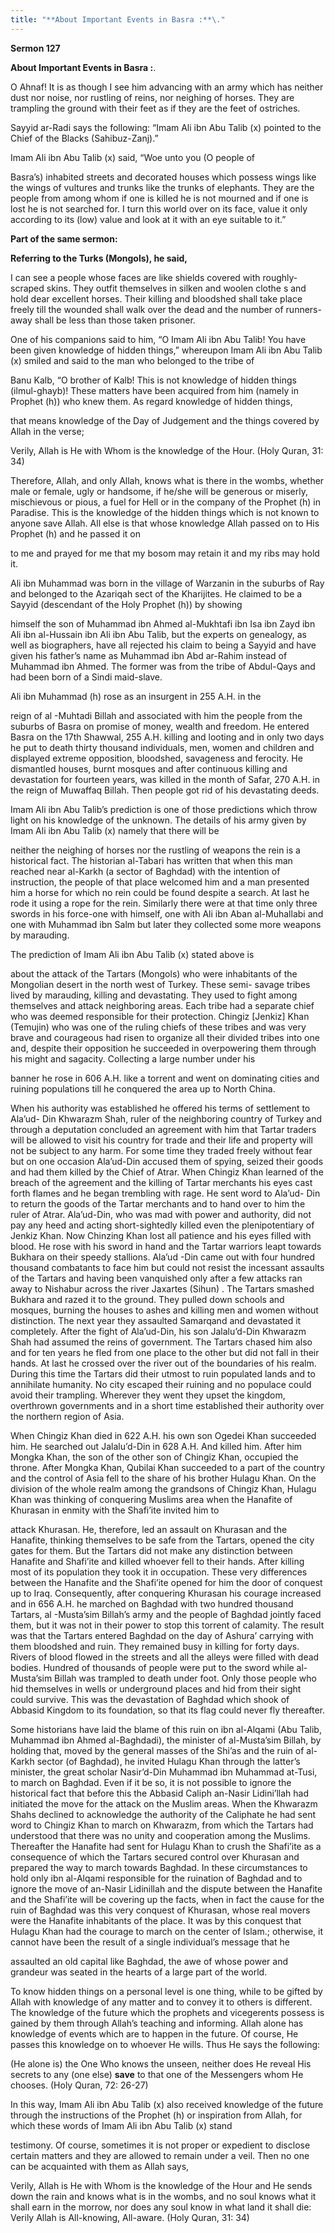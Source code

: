 ```yaml
---
title: "**About Important Events in Basra :**\." 
---
```

**Sermon 127**

**About Important Events in Basra :**\.

O Ahnaf\! It is as though I see him advancing with an army which has neither dust nor noise, nor rustling of reins, nor neighing of horses\. They are trampling the ground with their feet as if they are the feet of ostriches\.

Sayyid ar\-Radi says the following: “Imam Ali ibn Abu Talib \(x\) pointed to the Chief of the Blacks \(Sahibuz\-Zanj\)\.”

<a id="page536"></a>Imam Ali ibn Abu Talib \(x\) said, “Woe unto you \(O people of

Basra’s\) inhabited streets and decorated houses which possess wings like the wings of vultures and trunks like the trunks of elephants\. They are the people from among whom if one is killed he is not mourned and if one is lost he is not searched for\. I turn this world over on its face, value it only according to its \(low\) value and look at it with an eye suitable to it\.”

**Part of the same sermon:**

**Referring to the Turks \(Mongols\), he said,**

I can see a people whose faces are like shields covered with roughly\-scraped skins\. They outfit themselves in silken and woolen clothe s and hold dear excellent horses\. Their killing and bloodshed shall take place freely till the wounded shall walk over the dead and the number of runners\-away shall be less than those taken prisoner\.

One of his companions said to him, “O Imam Ali ibn Abu Talib\! You have been given knowledge of hidden things,” whereupon Imam Ali ibn Abu Talib \(x\) smiled and said to the man who belonged to the tribe of

Banu Kalb, “O brother of Kalb\! This is not knowledge of hidden things \(ilmul\-ghayb\)\! These matters have been acquired from him \(namely in Prophet \(h\)\) who knew them\. As regard knowledge of hidden things,

that means knowledge of the Day of Judgement and the things covered by Allah in the verse;

Verily, Allah is He with Whom is the knowledge of the Hour\. \(Holy Quran, 31: 34\)

Therefore, Allah, and only Allah, knows what is there in the wombs, whether male or female, ugly or handsome, if he/she will be generous or miserly, mischievous or pious, a fuel for Hell or in the company of the Prophet \(h\) in Paradise\. This is the knowledge of the hidden things which is not known to anyone save Allah\. All else is that whose knowledge Allah passed on to His Prophet \(h\) and he passed it on

to me and prayed for me that my bosom may retain it and my ribs may hold it\.

Ali ibn Muhammad was born in the village of Warzanin in the suburbs of Ray and belonged to the Azariqah sect of the Kharijites\. He claimed to be a Sayyid \(descendant of the Holy Prophet \(h\)\) by showing

<a id="page537"></a>himself the son of Muhammad ibn Ahmed al\-Mukhtafi ibn Isa ibn Zayd ibn Ali ibn al\-Hussain ibn Ali ibn Abu Talib, but the experts on genealogy, as well as biographers, have all rejected his claim to being a Sayyid and have given his father’s name as Muhammad ibn Abd ar\-Rahim instead of Muhammad ibn Ahmed\. The former was from the tribe of Abdul\-Qays and had been born of a Sindi maid\-slave\.

Ali ibn Muhammad \(h\) rose as an insurgent in 255 A\.H\. in the

reign of al \-Muhtadi Billah and associated with him the people from the suburbs of Basra on promise of money, wealth and freedom\. He entered Basra on the 17th Shawwal, 255 A\.H\. killing and looting and in only two days he put to death thirty thousand individuals, men, women and children and displayed extreme opposition, bloodshed, savageness and ferocity\. He dismantled houses, burnt mosques and after continuous killing and devastation for fourteen years, was killed in the month of Safar, 270 A\.H\. in the reign of Muwaffaq Billah\. Then people got rid of his devastating deeds\.

Imam Ali ibn Abu Talib’s prediction is one of those predictions which throw light on his knowledge of the unknown\. The details of his army given by Imam Ali ibn Abu Talib \(x\) namely that there will be

neither the neighing of horses nor the rustling of weapons the rein is a historical fact\. The historian al\-Tabari has written that when this man reached near al\-Karkh \(a sector of Baghdad\) with the intention of instruction, the people of that place welcomed him and a man presented him a horse for which no rein could be found despite a search\. At last he rode it using a rope for the rein\. Similarly there were at that time only three swords in his force\-one with himself, one with Ali ibn Aban al\-Muhallabi and one with Muhammad ibn Salm but later they collected some more weapons by marauding\.

The prediction of Imam Ali ibn Abu Talib \(x\) stated above is

about the attack of the Tartars \(Mongols\) who were inhabitants of the Mongolian desert in the north west of Turkey\. These semi\- savage tribes lived by marauding, killing and devastating\. They used to fight among themselves and attack neighboring areas\. Each tribe had a separate chief who was deemed responsible for their protection\. Chingiz \[Jenkiz\] Khan \(Temujin\) who was one of the ruling chiefs of these tribes and was very brave and courageous had risen to organize all their divided tribes into one and, despite their opposition he succeeded in overpowering them through his might and sagacity\. Collecting a large number under his

<a id="page538"></a>banner he rose in 606 A\.H\. like a torrent and went on dominating cities and ruining populations till he conquered the area up to North China\.

When his authority was established he offered his terms of settlement to Ala’ud\- Din Khwarazm Shah, ruler of the neighboring country of Turkey and through a deputation concluded an agreement with him that Tartar traders will be allowed to visit his country for trade and their life and property will not be subject to any harm\. For some time they traded freely without fear but on one occasion Ala’ud\-Din accused them of spying, seized their goods and had them killed by the Chief of Atrar\. When Chingiz Khan learned of the breach of the agreement and the killing of Tartar merchants his eyes cast forth flames and he began trembling with rage\. He sent word to Ala’ud\- Din to return the goods of the Tartar merchants and to hand over to him the ruler of Atrar\. Ala’ud\-Din, who was mad with power and authority, did not pay any heed and acting short\-sightedly killed even the plenipotentiary of Jenkiz Khan\. Now Chinzing Khan lost all patience and his eyes filled with blood\. He rose with his sword in hand and the Tartar warriors leapt towards Bukhara on their speedy stallions\. Ala’ud \-Din came out with four hundred thousand combatants to face him but could not resist the incessant assaults of the Tartars and having been vanquished only after a few attacks ran away to Nishabur across the river Jaxartes \(Sihun\) \. The Tartars smashed Bukhara and razed it to the ground\. They pulled down schools and mosques, burning the houses to ashes and killing men and women without distinction\. The next year they assaulted Samarqand and devastated it completely\. After the fight of Ala’ud\-Din, his son Jalalu’d\-Din Khwarazm Shah had assumed the reins of government\. The Tartars chased him also and for ten years he fled from one place to the other but did not fall in their hands\. At last he crossed over the river out of the boundaries of his realm\. During this time the Tartars did their utmost to ruin populated lands and to annihilate humanity\. No city escaped their ruining and no populace could avoid their trampling\. Wherever they went they upset the kingdom, overthrown governments and in a short time established their authority over the northern region of Asia\.

When Chingiz Khan died in 622 A\.H\. his own son Ogedei Khan succeeded him\. He searched out Jalalu’d\-Din in 628 A\.H\. And killed him\. After him Mongka Khan, the son of the other son of Chingiz Khan, occupied the throne\. After Mongka Khan, Qubilai Khan succeeded to a part of the country and the control of Asia fell to the share of his brother Hulagu Khan\. On the division of the whole realm among the grandsons of Chingiz Khan, Hulagu Khan was thinking of conquering Muslims area when the Hanafite of Khurasan in enmity with the Shafi’ite invited him to

<a id="page539"></a>attack Khurasan\. He, therefore, led an assault on Khurasan and the Hanafite, thinking themselves to be safe from the Tartars, opened the city gates for them\. But the Tartars did not make any distinction between Hanafite and Shafi’ite and killed whoever fell to their hands\. After killing most of its population they took it in occupation\. These very differences between the Hanafite and the Shafi’ite opened for him the door of conquest up to Iraq\. Consequently, after conquering Khurasan his courage increased and in 656 A\.H\. he marched on Baghdad with two hundred thousand Tartars, al \-Musta’sim Billah’s army and the people of Baghdad jointly faced them, but it was not in their power to stop this torrent of calamity\. The result was that the Tartars entered Baghdad on the day of Ashura’ carrying with them bloodshed and ruin\. They remained busy in killing for forty days\. Rivers of blood flowed in the streets and all the alleys were filled with dead bodies\. Hundred of thousands of people were put to the sword while al\-Musta’sim Billah was trampled to death under foot\. Only those people who hid themselves in wells or underground places and hid from their sight could survive\. This was the devastation of Baghdad which shook of Abbasid Kingdom to its foundation, so that its flag could never fly thereafter\.

Some historians have laid the blame of this ruin on ibn al\-Alqami \(Abu Talib, Muhammad ibn Ahmed al\-Baghdadi\), the minister of al\-Musta’sim Billah, by holding that, moved by the general masses of the Shi’as and the ruin of al\-Karkh sector \(of Baghdad\), he invited Hulagu Khan through the latter’s minister, the great scholar Nasir’d\-Din Muhammad ibn Muhammad at\-Tusi, to march on Baghdad\. Even if it be so, it is not possible to ignore the historical fact that before this the Abbasid Caliph an\-Nasir Lidini’llah had initiated the move for the attack on the Muslim areas\. When the Khwarazm Shahs declined to acknowledge the authority of the Caliphate he had sent word to Chingiz Khan to march on Khwarazm, from which the Tartars had understood that there was no unity and cooperation among the Muslims\. Thereafter the Hanafite had sent for Hulagu Khan to crush the Shafi’ite as a consequence of which the Tartars secured control over Khurasan and prepared the way to march towards Baghdad\. In these circumstances to hold only ibn al\-Alqami responsible for the ruination of Baghdad and to ignore the move of an\-Nasir Lidinillah and the dispute between the Hanafite and the Shafi’ite will be covering up the facts, when in fact the cause for the ruin of Baghdad was this very conquest of Khurasan, whose real movers were the Hanafite inhabitants of the place\. It was by this conquest that Hulagu Khan had the courage to march on the center of Islam\.; otherwise, it cannot have been the result of a single individual’s message that he

<a id="page540"></a>assaulted an old capital like Baghdad, the awe of whose power and grandeur was seated in the hearts of a large part of the world\.

To know hidden things on a personal level is one thing, while to be gifted by Allah with knowledge of any matter and to convey it to others is different\. The knowledge of the future which the prophets and vicegerents possess is gained by them through Allah’s teaching and informing\. Allah alone has knowledge of events which are to happen in the future\. Of course, He passes this knowledge on to whoever He wills\. Thus He says the following:

\(He alone is\) the One Who knows the unseen, neither does He reveal His secrets to any \(one else\) **save** to that one of the Messengers whom He chooses\. \(Holy Quran, 72: 26\-27\)

In this way, Imam Ali ibn Abu Talib \(x\) also received knowledge of the future through the instructions of the Prophet \(h\) or inspiration from Allah, for which these words of Imam Ali ibn Abu Talib \(x\) stand

testimony\. Of course, sometimes it is not proper or expedient to disclose certain matters and they are allowed to remain under a veil\. Then no one can be acquainted with them as Allah says,

Verily, Allah is He with Whom is the knowledge of the Hour and He sends down the rain and knows what is in the wombs, and no soul knows what it shall earn in the morrow, nor does any soul know in what land it shall die: Verily Allah is All\-knowing, All\-aware\. \(Holy Quran, 31: 34\)

